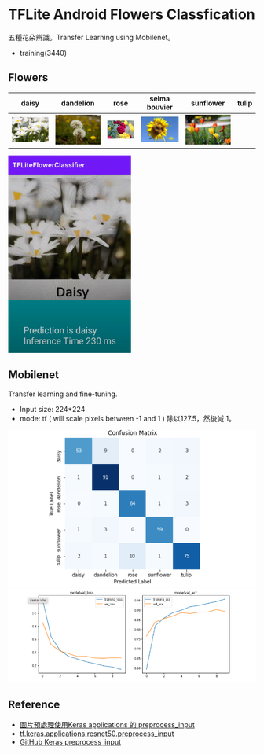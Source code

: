 # TFLite Android Flowers Classfication
五種花朵辨識。Transfer Learning using Mobilenet。

- training(3440)

## Flowers
 | daisy  | dandelion  |  rose | selma bouvier  |  sunflower |  tulip |
|---|---|---|---|---|---|
| ![](./image/Daisy.png)  | ![](./image/Dandelion.png)  |  ![](./image/rose.png) |  ![](./image/Sunflower.png) | ![](./image/Tulip.png) |

[<img src="./image/demo.png" width="250px">](https://youtu.be/0X3PvVKXD7c)

## Mobilenet
Transfer learning and fine-tuning.

- Input size: 224*224
- mode: tf ( will scale pixels between -1 and 1 ) 除以127.5，然後減 1。

![](./image/matrix.png)
![](./image/loss.png)


## Reference
- [圖片預處理使用Keras applications 的 preprocess_input](https://medium.com/@sci218mike/%E5%9C%96%E7%89%87%E9%A0%90%E8%99%95%E7%90%86%E4%BD%BF%E7%94%A8keras-applications-%E7%9A%84-preprocess-input-6ef0963a483e)
- [tf.keras.applications.resnet50.preprocess_input](https://www.tensorflow.org/api_docs/python/tf/keras/applications/resnet50/preprocess_input)
- [GitHub Keras preprocess_input](https://github.com/keras-team/keras/blob/v2.6.0/keras/applications/imagenet_utils.py)
